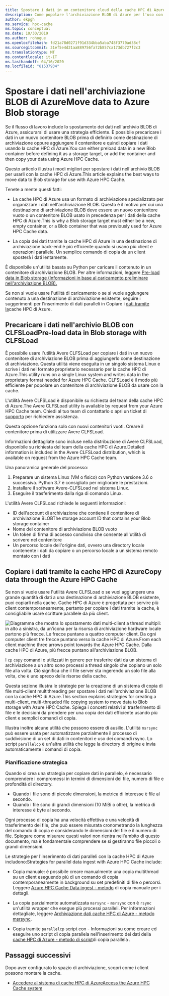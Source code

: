 ```yaml
---
title: Spostare i dati in un contenitore cloud della cache HPC di AzureMove data to an Azure HPC Cache cloud container
description: Come popolare l'archiviazione BLOB di Azure per l'uso con la cache HPC di AzureHow to populate Azure Blob storage for use with Azure HPC Cache
author: ekpgh
ms.service: hpc-cache
ms.topic: conceptual
ms.date: 10/30/2019
ms.author: rohogue
ms.openlocfilehash: fd21a78d0271f91d334bba5aba748f3770ad38cf
ms.sourcegitcommit: 31ef5e4d21aa889756fa72b857ca173db727f2c3
ms.translationtype: MT
ms.contentlocale: it-IT
ms.lasthandoff: 04/16/2020
ms.locfileid: "81537934"
---
```

# <a name="move-data-to-azure-blob-storage"></a>Spostare i dati nell'archiviazione BLOB di AzureMove data to Azure Blob storage

Se il flusso di lavoro include lo spostamento dei dati nell'archivio BLOB di Azure, assicurarsi di usare una strategia efficiente. È possibile precaricare i dati in un nuovo contenitore BLOB prima di definirlo come destinazione di archiviazione oppure aggiungere il contenitore e quindi copiare i dati usando la cache HPC di Azure.You can either preload data in a new Blob container before defining it as a storage target, or add the container and then copy your data using Azure HPC Cache.

Questo articolo illustra i modi migliori per spostare i dati nell'archivio BLOB per usarli con la cache HPC di Azure.This article explains the best ways to move data to Blob storage for use with Azure HPC Cache.

Tenete a mente questi fatti:

* La cache HPC di Azure usa un formato di archiviazione specializzato per organizzare i dati nell'archiviazione BLOB. Questo è il motivo per cui una destinazione di archiviazione BLOB deve essere un nuovo contenitore vuoto o un contenitore BLOB usato in precedenza per i dati della cache HPC di Azure.This is why a Blob storage target must either be a new, empty container, or a Blob container that was previously used for Azure HPC Cache data.

* La copia dei dati tramite la cache HPC di Azure in una destinazione di archiviazione back-end è più efficiente quando si usano più client e operazioni parallele. Un semplice comando di copia da un client sposterà i dati lentamente.

È disponibile un'utilità basata su Python per caricare il contenuto in un contenitore di archiviazione BLOB. Per altre informazioni, leggere [Pre-load data in Blob storage (Informazioni in base al caricamento preliminare nell'archiviazione BLOB).](#pre-load-data-in-blob-storage-with-clfsload)

Se non si vuole usare l'utilità di caricamento o se si vuole aggiungere contenuto a una destinazione di archiviazione esistente, seguire i suggerimenti per l'inserimento di dati paralleli in Copiare i [dati tramite la](#copy-data-through-the-azure-hpc-cache)cache HPC di Azure.

## <a name="pre-load-data-in-blob-storage-with-clfsload"></a>Precaricare i dati nell'archivio BLOB con CLFSLoadPre-load data in Blob storage with CLFSLoad

È possibile usare l'utilità Avere CLFSLoad per copiare i dati in un nuovo contenitore di archiviazione BLOB prima di aggiungerlo come destinazione di archiviazione. Questa utilità viene eseguita in un singolo sistema Linux e scrive i dati nel formato proprietario necessario per la cache HPC di Azure.This utility runs on a single Linux system and writes data in the proprietary format needed for Azure HPC Cache. CLFSLoad è il modo più efficiente per popolare un contenitore di archiviazione BLOB da usare con la cache.

L'utilità Avere CLFSLoad è disponibile su richiesta del team della cache HPC di Azure.The Avere CLFSLoad utility is available by request from your Azure HPC Cache team. Chiedi al tuo team di contattarlo o apri un ticket di [supporto](hpc-cache-support-ticket.md) per richiedere assistenza.

Questa opzione funziona solo con nuovi contenitori vuoti. Creare il contenitore prima di utilizzare Avere CLFSLoad.

Informazioni dettagliate sono incluse nella distribuzione di Avere CLFSLoad, disponibile su richiesta del team della cache HPC di Azure.Detailed information is included in the Avere CLFSLoad distribution, which is available on request from the Azure HPC Cache team.

Una panoramica generale del processo:

1. Preparare un sistema Linux (VM o fisico) con Python versione 3.6 o successiva. Python 3.7 è consigliato per migliorare le prestazioni.
1. Installare il software Avere-CLFSLoad nel sistema Linux.
1. Eseguire il trasferimento dalla riga di comando Linux.

L'utilità Avere CLFSLoad richiede le seguenti informazioni:

* ID dell'account di archiviazione che contiene il contenitore di archiviazione BLOBThe storage account ID that contains your Blob storage container
* Nome del contenitore di archiviazione BLOB vuoto
* Un token di firma di accesso condiviso che consente all'utilità di scrivere nel contenitore
* Un percorso locale dell'origine dati, ovvero una directory locale contenente i dati da copiare o un percorso locale a un sistema remoto montato con i dati

## <a name="copy-data-through-the-azure-hpc-cache"></a>Copiare i dati tramite la cache HPC di AzureCopy data through the Azure HPC Cache

Se non si vuole usare l'utilità Avere CLFSLoad o se vuoi aggiungere una grande quantità di dati a una destinazione di archiviazione BLOB esistente, puoi copiarli nella cache. Cache HPC di Azure è progettata per servire più client contemporaneamente, pertanto per copiare i dati tramite la cache, è consigliabile usare scritture parallele da più client.

![Diagramma che mostra lo spostamento dati multi-client a thread multipli: in alto a sinistra, da un'icona per la risorsa di archiviazione hardware locale partono più frecce. Le frecce puntano a quattro computer client. Da ogni computer client tre frecce puntano verso la cache HPC di Azure.From each client machine three arrows point towards the Azure HPC Cache. Dalla cache HPC di Azure, più frecce puntano all'archiviazione BLOB.](media/hpc-cache-parallel-ingest.png)

I ``cp`` ``copy`` comandi o utilizzati in genere per trasferire dati da un sistema di archiviazione a un altro sono processi a thread singolo che copiano un solo file alla volta. Ciò significa che il file server sta ingerendo un solo file alla volta, che è uno spreco delle risorse della cache.

Questa sezione illustra le strategie per la creazione di un sistema di copia di file multi-client multithreading per spostare i dati nell'archiviazione BLOB con la cache HPC di Azure.This section explains strategies for creating a multi-client, multi-threaded file copying system to move data to Blob storage with Azure HPC Cache. Spiega i concetti relativi al trasferimento di file e le decisioni da prendere per una copia dei dati efficiente usando più client e semplici comandi di copia.

Illustra inoltre alcune utilità che possono essere di ausilio. L'utilità ``msrsync`` può essere usata per automatizzare parzialmente il processo di suddivisione di un set di dati in contenitori e uso dei comandi rsync. Lo script ``parallelcp`` è un'altra utilità che legge la directory di origine e invia automaticamente i comandi di copia.

### <a name="strategic-planning"></a>Pianificazione strategica

Quando si crea una strategia per copiare dati in parallelo, è necessario comprendere i compromessi in termini di dimensioni dei file, numero di file e profondità di directory.

* Quando i file sono di piccole dimensioni, la metrica di interesse è file al secondo.
* Quando i file sono di grandi dimensioni (10 MiBi o oltre), la metrica di interesse è byte al secondo.

Ogni processo di copia ha una velocità effettiva e una velocità di trasferimento dei file, che può essere misurata cronometrando la lunghezza del comando di copia e considerando le dimensioni del file e il numero di file. Spiegare come misurare questi valori non rientra nell'ambito di questo documento, ma è fondamentale comprendere se si gestiranno file piccoli o grandi dimensioni.

Le strategie per l'inserimento di dati paralleli con la cache HPC di Azure includono:Strategies for parallel data ingest with Azure HPC Cache include:

* Copia manuale: è possibile creare manualmente una copia multithread su un client eseguendo più di un comando di copia contemporaneamente in background su set predefiniti di file o percorsi. Leggere [Azure HPC Cache Data ingest - metodo](hpc-cache-ingest-manual.md) di copia manuale per i dettagli.

* La copia parzialmente automatizzata ``msrsync``  -  ``msrsync`` con è ``rsync`` un'utilità wrapper che esegue più processi paralleli. Per informazioni dettagliate, leggere [Archiviazione dati cache HPC di Azure - metodo msrsync](hpc-cache-ingest-msrsync.md).

* Copia tramite ``parallelcp`` script con - Informazioni su come creare ed eseguire uno script di copia parallela nell'inserimento dei dati della [cache HPC di Azure - metodo di script](hpc-cache-ingest-parallelcp.md)di copia parallela .

## <a name="next-steps"></a>Passaggi successivi

Dopo aver configurato lo spazio di archiviazione, scopri come i client possono montare la cache.

* [Accedere al sistema di cache HPC di AzureAccess the Azure HPC Cache system](hpc-cache-mount.md)
